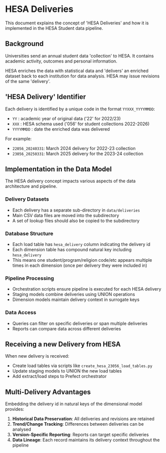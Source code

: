 # HESA Deliveries
This document explains the concept of 'HESA Deliveries' and how it is implemented in the HESA Student data pipeline.

## Background
Universities send an annual student data 'collection' to HESA. It contains academic activity, outcomes and personal information.

HESA enriches the data with statistical data and 'delivers' an enriched dataset back to each institution for data analysis. HESA may issue revisions of the same 'delivery'.


## 'HESA Delivery' Identifier
Each delivery is identified by a unique code in the format `YYXXX_YYYYMMDD`:
- `YY` : academic year of original data ('22' for 2022/23)
- `XXX` : HESA schema used ('056' for student collections 2022-2026)
- `YYYYMMDD` : date the enriched data was delivered

For example:
- `22056_20240331`: March 2024 delivery for 2022-23 collection
- `23056_20250331`: March 2025 delivery for the 2023-24 collection


## Implementation in the Data Model

The HESA delivery concept impacts various aspects of the data architecture and pipeline.

### Delivery Datasets
- Each delivery has a separate sub-directory in `data/deliveries`
- Main CSV data files are moved into the subdirectory
- A set of lookup files should also be copied to the subdirectory

### Database Structure
- Each load table has `hesa_delivery` column indicating the delivery id
- Each dimension table has compound natural key including `hesa_delivery`
- This means one student/program/religion code/etc appears multiple times in each dimension (once per delivery they were included in)

### Pipeline Processing
- Orchestration scripts ensure pipeline is executed for each HESA delivery
- Staging models combine deliveries using UNION operations
- Dimension models maintain delivery context in surrogate keys

### Data Access
- Queries can filter on specific deliveries or span multiple deliveries
- Reports can compare data across different deliveries


## Receiving a new Delivery from HESA
When new delivery is received:
- Create load tables via scripts like `create_hesa_23056_load_tables.py`
- Update staging models to UNION the new load tables
- Add extract/load steps to Prefect orchestrator


## Multi-Delivery Advantages
Embedding the delivery id in natural keys of the dimensional model provides:

1. **Historical Data Preservation**: All deliveries and revisions are retained
2. **Trend/Change Tracking**: Differences between deliveries can be analysed
3. **Version-Specific Reporting**: Reports can target specific deliveries
4. **Data Lineage**: Each record maintains its delivery context throughout the pipeline



